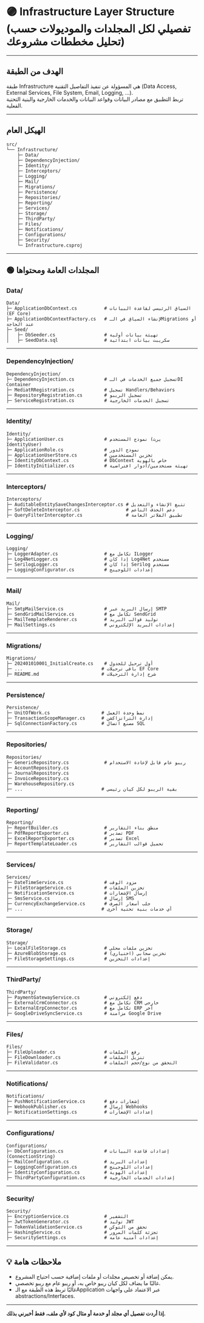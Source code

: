 # 🟣 Infrastructure Layer Structure (تفصيلي لكل المجلدات والموديولات حسب تحليل مخططات مشروعك)

---

## الهدف من الطبقة  
طبقة Infrastructure هي المسؤولة عن تنفيذ التفاصيل التقنية (Data Access, External Services, File System, Email, Logging, ...).  
تربط التطبيق مع مصادر البيانات وقواعد البيانات والخدمات الخارجية والبنية التحتية الفعلية.

---

## الهيكل العام  
```
src/
└── Infrastructure/
    ├─ Data/
    ├─ DependencyInjection/
    ├─ Identity/
    ├─ Interceptors/
    ├─ Logging/
    ├─ Mail/
    ├─ Migrations/
    ├─ Persistence/
    ├─ Repositories/
    ├─ Reporting/
    ├─ Services/
    ├─ Storage/
    ├─ ThirdParty/
    ├─ Files/
    ├─ Notifications/
    ├─ Configurations/
    ├─ Security/
    └─ Infrastructure.csproj
```

---

## 🟢 المجلدات العامة ومحتواها

### Data/
```
Data/
├─ ApplicationDbContext.cs          # السياق الرئيسي لقاعدة البيانات (EF Core)
├─ ApplicationDbContextFactory.cs   # لإنشاء السياق في الـMigrations أو عند الحاجة
├─ Seed/
│   ├─ DbSeeder.cs                  # تهيئة بيانات أولية
│   ├─ SeedData.sql                 # سكريبت بيانات ابتدائية
```

---

### DependencyInjection/
```
DependencyInjection/
├─ DependencyInjection.cs           # تسجيل جميع الخدمات في الـDI Container
├─ MediatRRegistration.cs           # تسجيل Handlers/Behaviors
├─ RepositoryRegistration.cs        # تسجيل الريبو
├─ ServiceRegistration.cs           # تسجيل الخدمات الخارجية
```

---

### Identity/
```
Identity/
├─ ApplicationUser.cs               # نموذج المستخدم (يرث IdentityUser)
├─ ApplicationRole.cs               # نموذج الدور
├─ ApplicationUserStore.cs          # تخزين المستخدمين
├─ IdentityDbContext.cs             # DbContext خاص بالهوية
├─ IdentityInitializer.cs           # تهيئة مستخدمين/أدوار افتراضية
```

---

### Interceptors/
```
Interceptors/
├─ AuditableEntitySaveChangesInterceptor.cs # تتبع الإنشاء والتعديل
├─ SoftDeleteInterceptor.cs                 # دعم الحذف الناعم
├─ QueryFilterInterceptor.cs                # تطبيق الفلاتر العامة
```

---

### Logging/
```
Logging/
├─ LoggerAdapter.cs                 # تكامل مع ILogger
├─ Log4NetLogger.cs                 # إذا كان Log4Net مستخدم
├─ SerilogLogger.cs                 # إذا كان Serilog مستخدم
├─ LoggingConfigurator.cs           # إعدادات اللوجينج
```

---

### Mail/
```
Mail/
├─ SmtpMailService.cs               # إرسال البريد عبر SMTP
├─ SendGridMailService.cs           # تكامل مع SendGrid
├─ MailTemplateRenderer.cs          # توليد قوالب البريد
├─ MailSettings.cs                  # إعدادات البريد الإلكتروني
```

---

### Migrations/
```
Migrations/
├─ 202401010001_InitialCreate.cs    # أول ترحيل للجدول
├─ ...                             # باقي ترحيلات EF Core
├─ README.md                       # شرح إدارة الترحيلات
```

---

### Persistence/
```
Persistence/
├─ UnitOfWork.cs                   # نمط وحدة العمل
├─ TransactionScopeManager.cs      # إدارة الترانزاكشن
├─ SqlConnectionFactory.cs         # مصنع اتصال SQL
```

---

### Repositories/
```
Repositories/
├─ GenericRepository.cs             # ريبو عام قابل لإعادة الاستخدام
├─ AccountRepository.cs
├─ JournalRepository.cs
├─ InvoiceRepository.cs
├─ WarehouseRepository.cs
├─ ...                             # بقية الريبو لكل كيان رئيسي
```

---

### Reporting/
```
Reporting/
├─ ReportBuilder.cs                 # منطق بناء التقارير
├─ PdfReportExporter.cs             # تصدير PDF
├─ ExcelReportExporter.cs           # تصدير Excel
├─ ReportTemplateLoader.cs          # تحميل قوالب التقارير
```

---

### Services/
```
Services/
├─ DateTimeService.cs               # مزود الوقت
├─ FileStorageService.cs            # تخزين الملفات
├─ NotificationService.cs           # إرسال الإشعارات
├─ SmsService.cs                    # إرسال SMS
├─ CurrencyExchangeService.cs       # جلب أسعار الصرف
├─ ...                             # أي خدمات بنية تحتية أخرى
```

---

### Storage/
```
Storage/
├─ LocalFileStorage.cs              # تخزين ملفات محلي
├─ AzureBlobStorage.cs              # تخزين سحابي (اختياري)
├─ FileStorageSettings.cs           # إعدادات التخزين
```

---

### ThirdParty/
```
ThirdParty/
├─ PaymentGatewayService.cs         # دفع إلكتروني
├─ ExternalCrmConnector.cs          # تكامل مع CRM خارجي
├─ ExternalErpConnector.cs          # تكامل مع ERP آخر
├─ GoogleDriveSyncService.cs        # مزامنة Google Drive
```

---

### Files/
```
Files/
├─ FileUploader.cs                  # رفع الملفات
├─ FileDownloader.cs                # تنزيل الملفات
├─ FileValidator.cs                 # التحقق من نوع/حجم الملفات
```

---

### Notifications/
```
Notifications/
├─ PushNotificationService.cs       # إشعارات دفع
├─ WebhookPublisher.cs              # إرسال Webhooks
├─ NotificationSettings.cs          # إعدادات الإشعارات
```

---

### Configurations/
```
Configurations/
├─ DbConfiguration.cs               # إعدادات قاعدة البيانات (ConnectionString)
├─ MailConfiguration.cs             # إعدادات البريد
├─ LoggingConfiguration.cs          # إعدادات اللوجينج
├─ IdentityConfiguration.cs         # إعدادات الهوية
├─ ThirdPartyConfiguration.cs       # إعدادات الخدمات الخارجية
```

---

### Security/
```
Security/
├─ EncryptionService.cs             # التشفير
├─ JwtTokenGenerator.cs             # توليد JWT
├─ TokenValidationService.cs        # تحقق من التوكن
├─ HashingService.cs                # تجزئة كلمات المرور
├─ SecuritySettings.cs              # إعدادات أمنية عامة
```

---

## 💡 ملاحظات هامة  
- يمكن إضافة أو تخصيص مجلدات أو ملفات إضافية حسب احتياج المشروع.
- غالبًا ما يضاف لكل كيان ريبو خاص به، أو ريبو عام مع ريبو تخصصي.
- غالبًا تربط هذه الطبقة مع الـApplication عبر الاعتماد على واجهات abstractions/Interfaces.

---

**إذا أردت تفصيل أي مجلد أو خدمة أو مثال كود لأي ملف، فقط أخبرني بذلك.**